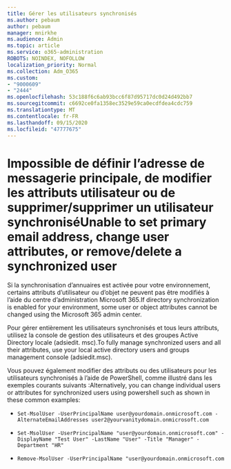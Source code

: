 ```yaml
---
title: Gérer les utilisateurs synchronisés
ms.author: pebaum
author: pebaum
manager: mnirkhe
ms.audience: Admin
ms.topic: article
ms.service: o365-administration
ROBOTS: NOINDEX, NOFOLLOW
localization_priority: Normal
ms.collection: Adm_O365
ms.custom:
- "9000609"
- "2444"
ms.openlocfilehash: 53c188f6c6ab93bcc6f87d95717dc0d24d492bb7
ms.sourcegitcommit: c6692ce0fa1358ec3529e59ca0ecdfdea4cdc759
ms.translationtype: MT
ms.contentlocale: fr-FR
ms.lasthandoff: 09/15/2020
ms.locfileid: "47777675"
---
```

# <a name="unable-to-set-primary-email-address-change-user-attributes-or-removedelete-a-synchronized-user"></a><span data-ttu-id="68aca-102">Impossible de définir l’adresse de messagerie principale, de modifier les attributs utilisateur ou de supprimer/supprimer un utilisateur synchronisé</span><span class="sxs-lookup"><span data-stu-id="68aca-102">Unable to set primary email address, change user attributes, or remove/delete a synchronized user</span></span>

<span data-ttu-id="68aca-103">Si la synchronisation d’annuaires est activée pour votre environnement, certains attributs d’utilisateur ou d’objet ne peuvent pas être modifiés à l’aide du centre d’administration Microsoft 365.</span><span class="sxs-lookup"><span data-stu-id="68aca-103">If directory synchronization is enabled for your environment, some user or object attributes cannot be changed using the Microsoft 365 admin center.</span></span>

<span data-ttu-id="68aca-104">Pour gérer entièrement les utilisateurs synchronisés et tous leurs attributs, utilisez la console de gestion des utilisateurs et des groupes Active Directory locale (adsiedit. msc).</span><span class="sxs-lookup"><span data-stu-id="68aca-104">To fully manage synchronized users and all their attributes, use your local active directory users and groups management console (adsiedit.msc).</span></span>  

<span data-ttu-id="68aca-105">Vous pouvez également modifier des attributs ou des utilisateurs pour les utilisateurs synchronisés à l’aide de PowerShell, comme illustré dans les exemples courants suivants :</span><span class="sxs-lookup"><span data-stu-id="68aca-105">Alternatively, you can change individual users or attributes for synchronized users using powershell such as shown in these common examples:</span></span> 
- `Set-MsolUser -UserPrincipalName user@yourdomain.onmicrosoft.com -AlternateEmailAddresses user2@yourvanitydomain.onmicrosoft.com`

- `Set-MsolUser -UserPrincipalName "user@yourdomain.onmicrosoft.com" -DisplayName "Test User" -LastName "User" -Title "Manager" -Department "HR"`

- `Remove-MsolUser -UserPrincipalName "user@yourdomain.onmicrosoft.com`
